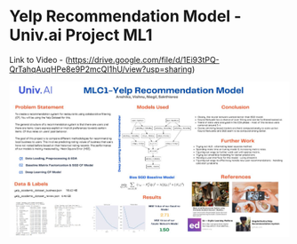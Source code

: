 # Yelp Recommendation Model - Univ.ai Project ML1

Link to Video - (https://drive.google.com/file/d/1Ei93tPQ-QrTahqAuqHPe8e9P2mcQI1hU/view?usp=sharing)

![](poster_.JPG)
